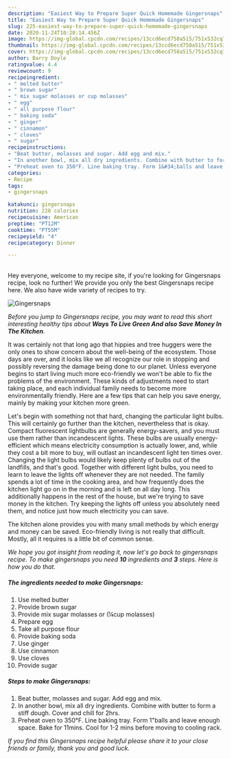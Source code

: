 ```yaml
---
description: "Easiest Way to Prepare Super Quick Homemade Gingersnaps"
title: "Easiest Way to Prepare Super Quick Homemade Gingersnaps"
slug: 225-easiest-way-to-prepare-super-quick-homemade-gingersnaps
date: 2020-11-24T10:28:14.456Z
image: https://img-global.cpcdn.com/recipes/13ccd6ecd758a515/751x532cq70/gingersnaps-recipe-main-photo.jpg
thumbnail: https://img-global.cpcdn.com/recipes/13ccd6ecd758a515/751x532cq70/gingersnaps-recipe-main-photo.jpg
cover: https://img-global.cpcdn.com/recipes/13ccd6ecd758a515/751x532cq70/gingersnaps-recipe-main-photo.jpg
author: Barry Doyle
ratingvalue: 4.4
reviewcount: 9
recipeingredient:
- " melted butter"
- " brown sugar"
- " mix sugar molasses or cup molasses"
- " egg"
- " all purpose flour"
- " baking soda"
- " ginger"
- " cinnamon"
- " cloves"
- " sugar"
recipeinstructions:
- "Beat butter, molasses and sugar. Add egg and mix."
- "In another bowl, mix all dry ingredients. Combine with butter to form a stiff dough. Cover and chill for 2hrs."
- "Preheat oven to 350°F. Line baking tray. Form 1&#34;balls and leave enough space. Bake for 11mins. Cool for 1-2 mins before moving to cooling rack."
categories:
- Recipe
tags:
- gingersnaps

katakunci: gingersnaps 
nutrition: 228 calories
recipecuisine: American
preptime: "PT12M"
cooktime: "PT55M"
recipeyield: "4"
recipecategory: Dinner

---
```

<br>
Hey everyone, welcome to my recipe site, if you're looking for Gingersnaps recipe, look no further! We provide you only the best Gingersnaps recipe here. We also have wide variety of recipes to try.
<br>


![Gingersnaps](https://img-global.cpcdn.com/recipes/13ccd6ecd758a515/751x532cq70/gingersnaps-recipe-main-photo.jpg)

<i>Before you jump to Gingersnaps recipe, you may want to read this short interesting healthy tips about 
<strong>Ways To Live Green And also Save Money In The Kitchen</strong>.</i>
</br>

It was certainly not that long ago that hippies and tree huggers were the only ones to show concern about the well-being of the ecosystem. Those days are over, and it looks like we all recognize our role in stopping and possibly reversing the damage being done to our planet. Unless everyone begins to start living much more eco-friendly we won't be able to fix the problems of the environment. These kinds of adjustments need to start taking place, and each individual family needs to become more environmentally friendly. Here are a few tips that can help you save energy, mainly by making your kitchen more green.

Let's begin with something not that hard, changing the particular light bulbs. This will certainly go further than the kitchen, nevertheless that is okay. Compact fluorescent lightbulbs are generally energy-savers, and you must use them rather than incandescent lights. These bulbs are usually energy-efficient which means electricity consumption is actually lower, and, while they cost a bit more to buy, will outlast an incandescent light ten times over. Changing the light bulbs would likely keep plenty of bulbs out of the landfills, and that's good. Together with different light bulbs, you need to learn to leave the lights off whenever they are not needed. The family spends a lot of time in the cooking area, and how frequently does the kitchen light go on in the morning and is left on all day long. This additionally happens in the rest of the house, but we're trying to save money in the kitchen. Try keeping the lights off unless you absolutely need them, and notice just how much electricity you can save.

The kitchen alone provides you with many small methods by which energy and money can be saved. Eco-friendly living is not really that difficult. Mostly, all it requires is a little bit of common sense.


<i>We hope you got insight from reading it, now let's go back to gingersnaps recipe. To make gingersnaps you need <strong>10</strong> ingredients and <strong>3</strong> steps. Here is how you do that.
</i>

##### The ingredients needed to make Gingersnaps:

1. Use  melted butter
1. Provide  brown sugar
1. Provide  mix sugar molasses or (¼cup molasses)
1. Prepare  egg
1. Take  all purpose flour
1. Provide  baking soda
1. Use  ginger
1. Use  cinnamon
1. Use  cloves
1. Provide  sugar


##### Steps to make Gingersnaps:

1. Beat butter, molasses and sugar. Add egg and mix.
1. In another bowl, mix all dry ingredients. Combine with butter to form a stiff dough. Cover and chill for 2hrs.
1. Preheat oven to 350°F. Line baking tray. Form 1&#34;balls and leave enough space. Bake for 11mins. Cool for 1-2 mins before moving to cooling rack.


<i>If you find this Gingersnaps recipe helpful please share it to your close friends or family, thank you and good luck.</i>
